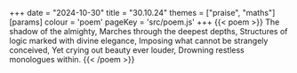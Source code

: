 +++
date = "2024-10-30"
title = "30.10.24"
themes = ["praise", "maths"]
[params]
  colour = 'poem'
  pageKey = 'src/poem.js'
+++
{{< poem >}}
The shadow of the almighty,
Marches through the deepest depths,
Structures of logic marked with divine elegance,
Imposing what cannot be strangely conceived,
Yet crying out beauty ever louder,
Drowning restless monologues within.
{{< /poem >}}